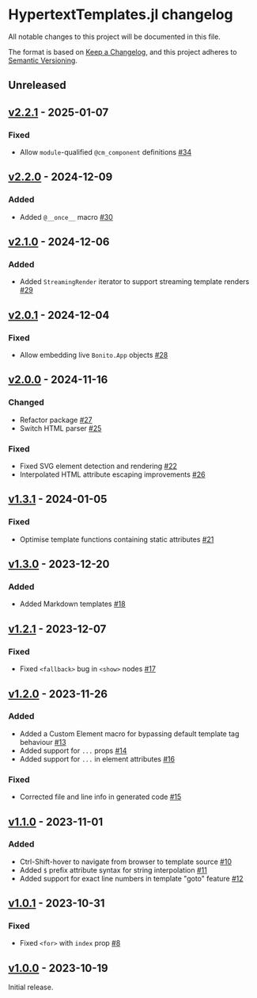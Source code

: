# HypertextTemplates.jl changelog

All notable changes to this project will be documented in this file.

The format is based on [Keep a Changelog](https://keepachangelog.com/en/1.0.0/),
and this project adheres to [Semantic Versioning](https://semver.org/spec/v2.0.0.html).

## Unreleased

## [v2.2.1] - 2025-01-07

### Fixed

- Allow `module`-qualified `@cm_component` definitions [#34]

## [v2.2.0] - 2024-12-09

### Added

- Added `@__once__` macro [#30]

## [v2.1.0] - 2024-12-06

### Added

- Added `StreamingRender` iterator to support streaming template renders [#29]

## [v2.0.1] - 2024-12-04

### Fixed

- Allow embedding live `Bonito.App` objects [#28]

## [v2.0.0] - 2024-11-16

### Changed

- Refactor package [#27]
- Switch HTML parser [#25]

### Fixed

- Fixed SVG element detection and rendering [#22]
- Interpolated HTML attribute escaping improvements [#26]

## [v1.3.1] - 2024-01-05

### Fixed

- Optimise template functions containing static attributes [#21]

## [v1.3.0] - 2023-12-20

### Added

- Added Markdown templates [#18]

## [v1.2.1] - 2023-12-07

### Fixed

- Fixed `<fallback>` bug in `<show>` nodes [#17]

## [v1.2.0] - 2023-11-26

### Added

- Added a Custom Element macro for bypassing default template tag behaviour [#13]
- Added support for `...` props [#14]
- Added support for `...` in element attributes [#16]

### Fixed

- Corrected file and line info in generated code [#15]

## [v1.1.0] - 2023-11-01

### Added

- Ctrl-Shift-hover to navigate from browser to template source [#10]
- Added `$` prefix attribute syntax for string interpolation [#11]
- Added support for exact line numbers in template "goto" feature [#12]

## [v1.0.1] - 2023-10-31

### Fixed

- Fixed `<for>` with `index` prop [#8]

## [v1.0.0] - 2023-10-19

Initial release.


<!-- Links generated by Changelog.jl -->

[v1.0.0]: https://github.com/MichaelHatherly/HypertextTemplates.jl/releases/tag/v1.0.0
[v1.0.1]: https://github.com/MichaelHatherly/HypertextTemplates.jl/releases/tag/v1.0.1
[v1.1.0]: https://github.com/MichaelHatherly/HypertextTemplates.jl/releases/tag/v1.1.0
[v1.2.0]: https://github.com/MichaelHatherly/HypertextTemplates.jl/releases/tag/v1.2.0
[v1.2.1]: https://github.com/MichaelHatherly/HypertextTemplates.jl/releases/tag/v1.2.1
[v1.3.0]: https://github.com/MichaelHatherly/HypertextTemplates.jl/releases/tag/v1.3.0
[v1.3.1]: https://github.com/MichaelHatherly/HypertextTemplates.jl/releases/tag/v1.3.1
[v2.0.0]: https://github.com/MichaelHatherly/HypertextTemplates.jl/releases/tag/v2.0.0
[v2.0.1]: https://github.com/MichaelHatherly/HypertextTemplates.jl/releases/tag/v2.0.1
[v2.1.0]: https://github.com/MichaelHatherly/HypertextTemplates.jl/releases/tag/v2.1.0
[v2.2.0]: https://github.com/MichaelHatherly/HypertextTemplates.jl/releases/tag/v2.2.0
[v2.2.1]: https://github.com/MichaelHatherly/HypertextTemplates.jl/releases/tag/v2.2.1
[#8]: https://github.com/MichaelHatherly/HypertextTemplates.jl/issues/8
[#10]: https://github.com/MichaelHatherly/HypertextTemplates.jl/issues/10
[#11]: https://github.com/MichaelHatherly/HypertextTemplates.jl/issues/11
[#12]: https://github.com/MichaelHatherly/HypertextTemplates.jl/issues/12
[#13]: https://github.com/MichaelHatherly/HypertextTemplates.jl/issues/13
[#14]: https://github.com/MichaelHatherly/HypertextTemplates.jl/issues/14
[#15]: https://github.com/MichaelHatherly/HypertextTemplates.jl/issues/15
[#16]: https://github.com/MichaelHatherly/HypertextTemplates.jl/issues/16
[#17]: https://github.com/MichaelHatherly/HypertextTemplates.jl/issues/17
[#18]: https://github.com/MichaelHatherly/HypertextTemplates.jl/issues/18
[#21]: https://github.com/MichaelHatherly/HypertextTemplates.jl/issues/21
[#22]: https://github.com/MichaelHatherly/HypertextTemplates.jl/issues/22
[#25]: https://github.com/MichaelHatherly/HypertextTemplates.jl/issues/25
[#26]: https://github.com/MichaelHatherly/HypertextTemplates.jl/issues/26
[#27]: https://github.com/MichaelHatherly/HypertextTemplates.jl/issues/27
[#28]: https://github.com/MichaelHatherly/HypertextTemplates.jl/issues/28
[#29]: https://github.com/MichaelHatherly/HypertextTemplates.jl/issues/29
[#30]: https://github.com/MichaelHatherly/HypertextTemplates.jl/issues/30
[#34]: https://github.com/MichaelHatherly/HypertextTemplates.jl/issues/34
